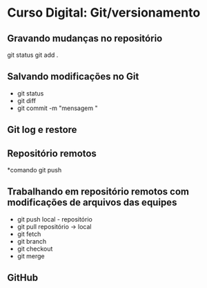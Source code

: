 # Curso Digital: Git/versionamento 

## Gravando mudanças no repositório 
git status 
git add . 

## Salvando modificações no Git
- git status 
- git diff 
- git commit -m "mensagem "

## Git log e restore

## Repositório remotos 
*comando git push 

## Trabalhando em repositório remotos com modificações de arquivos das equipes

* git push 
 local - repositório
* git pull 
  repositório -> local 
* git fetch 
* git branch 
* git checkout 
* git merge 
  
## GitHub 
